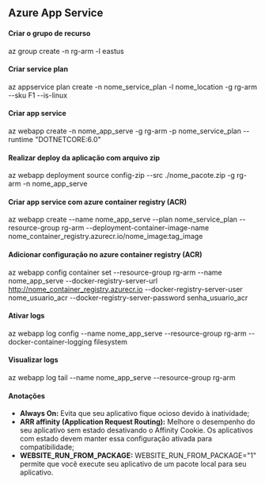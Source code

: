 ## Azure App Service

#### Criar o grupo de recurso
az group create -n rg-arm -l eastus

#### Criar service plan
az appservice plan create -n nome_service_plan -l nome_location -g rg-arm --sku F1 --is-linux

#### Criar app service
az webapp create -n nome_app_serve -g rg-arm -p nome_service_plan --runtime "DOTNETCORE:6.0"

#### Realizar deploy da aplicação com arquivo zip
az webapp deployment source config-zip --src ./nome_pacote.zip -g rg-arm -n nome_app_serve

#### Criar app service com azure container registry (ACR)
az webapp create --name nome_app_serve --plan nome_service_plan --resource-group rg-arm --deployment-container-image-name nome_container_registry.azurecr.io/nome_image:tag_image

#### Adicionar configuração no azure container registry (ACR)
az webapp config container set --resource-group rg-arm --name nome_app_serve --docker-registry-server-url http://nome_container_registry.azurecr.io --docker-registry-server-user nome_usuario_acr
--docker-registry-server-password senha_usuario_acr

#### Ativar logs
az webapp log config --name nome_app_serve --resource-group rg-arm --docker-container-logging filesystem

#### Visualizar logs
az webapp log tail --name nome_app_serve --resource-group rg-arm

#### Anotações
- <strong>Always On:</strong> Evita que seu aplicativo fique ocioso devido à inatividade; <br />
- <strong>ARR affinity (Application Request Routing):</strong> Melhore o desempenho do seu aplicativo sem estado desativando o Affinity Cookie. 
Os aplicativos com estado devem manter essa configuração ativada para compatibilidade; <br />
- <strong>WEBSITE_RUN_FROM_PACKAGE:</strong> WEBSITE_RUN_FROM_PACKAGE="1" permite que você execute seu aplicativo de um pacote local para seu aplicativo.
